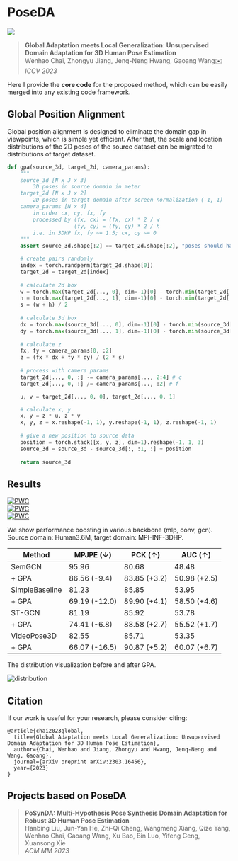 # PoseDA
[![](http://img.shields.io/badge/cs.CV-arXiv%3A2303.16456-B31B1B.svg)](https://arxiv.org/abs/2303.16456)

> **Global Adaptation meets Local Generalization: Unsupervised Domain Adaptation for 3D Human Pose Estimation**    
> Wenhao Chai, Zhongyu Jiang, Jenq-Neng Hwang, Gaoang Wang✉️  
> _ICCV 2023_

Here I provide the **core code** for the proposed method, which can be easily merged into any existing code framework.

## Global Position Alignment
Global position alignment is designed to eliminate the domain gap in viewpoints, which is simple yet efficient. After that, the scale and location distributions of the 2D poses of the source dataset can be migrated to distributions of target dataset.

```python
def gpa(source_3d, target_2d, camera_params):
    """
    source_3d [N x J x 3]
        3D poses in source domain in meter
    target_2d [N x J x 2]
        2D poses in target domain after screen normalization (-1, 1)
    camera_params [N x 4]
        in order cx, cy, fx, fy
        processed by (fx, cx) = (fx, cx) * 2 / w
                     (fy, cy) = (fy, cy) * 2 / h
        i.e. in 3DHP fx, fy ~= 1.5; cx, cy ~= 0
    """
    assert source_3d.shape[:2] == target_2d.shape[:2], "poses should have same size"

    # create pairs randomly
    index = torch.randperm(target_2d.shape[0])
    target_2d = target_2d[index]
    
    # calculate 2d box
    w = torch.max(target_2d[..., 0], dim=-1)[0] - torch.min(target_2d[..., 0], dim=-1)[0]
    h = torch.max(target_2d[..., 1], dim=-1)[0] - torch.min(target_2d[..., 1], dim=-1)[0]
    s = (w + h) / 2
    
    # calculate 3d box
    dx = torch.max(source_3d[..., 0], dim=-1)[0] - torch.min(source_3d[..., 0], dim=-1)[0]
    dy = torch.max(source_3d[..., 1], dim=-1)[0] - torch.min(source_3d[..., 1], dim=-1)[0]
    
    # calculate z
    fx, fy = camera_params[0, :2]
    z = (fx * dx + fy * dy) / (2 * s)
    
    # process with camera params
    target_2d[..., 0, :] -= camera_params[..., 2:4] # c
    target_2d[..., 0, :] /= camera_params[..., :2] # f

    u, v = target_2d[..., 0, 0], target_2d[..., 0, 1]

    # calculate x, y
    x, y = z * u, z * v
    x, y, z = x.reshape(-1, 1), y.reshape(-1, 1), z.reshape(-1, 1)
    
    # give a new position to source data
    position = torch.stack([x, y, z], dim=1).reshape(-1, 1, 3)
    source_3d = source_3d - source_3d[:, :1, :] + position
    
    return source_3d
```

## Results

[![PWC](https://img.shields.io/endpoint.svg?url=https://paperswithcode.com/badge/global-adaptation-meets-local-generalization/cross-domain-3d-human-pose-estimation-on-3dpw)](https://paperswithcode.com/sota/cross-domain-3d-human-pose-estimation-on-3dpw?p=global-adaptation-meets-local-generalization)\
[![PWC](https://img.shields.io/endpoint.svg?url=https://paperswithcode.com/badge/global-adaptation-meets-local-generalization/cross-domain-3d-human-pose-estimation-on-mpi)](https://paperswithcode.com/sota/cross-domain-3d-human-pose-estimation-on-mpi?p=global-adaptation-meets-local-generalization)\
[![PWC](https://img.shields.io/endpoint.svg?url=https://paperswithcode.com/badge/global-adaptation-meets-local-generalization/3d-human-pose-estimation-in-limited-data-on)](https://paperswithcode.com/sota/3d-human-pose-estimation-in-limited-data-on?p=global-adaptation-meets-local-generalization)

We show performance boosting in various backbone (mlp, conv, gcn). Source domain: Human3.6M, target domain: MPI-INF-3DHP.

| Method | MPJPE ($\downarrow$)  | PCK ($\uparrow$) | AUC ($\uparrow$) |
|-|-|-|-|
|SemGCN | 95.96 | 80.68 | 48.48 |
|+ GPA | 86.56 (-9.4) | 83.85 (+3.2) | 50.98 (+2.5) |
|SimpleBaseline | 81.23 | 85.85  | 53.95|
|+ GPA | 69.19 (-12.0) | 89.90 (+4.1) | 58.50 (+4.6) |
|ST-GCN | 81.19 | 85.92 | 53.78 |
|+ GPA | 74.41 (-6.8) | 88.58 (+2.7) | 55.52 (+1.7) |
|VideoPose3D | 82.55 | 85.71 | 53.35 |
|+ GPA | 66.07 (-16.5) | 90.87 (+5.2) | 60.07 (+6.7) |

The distribution visualization before and after GPA.

![distribution](assets/distribution.png)

## Citation
If our work is useful for your research, please consider citing:

```
@article{chai2023global,
  title={Global Adaptation meets Local Generalization: Unsupervised Domain Adaptation for 3D Human Pose Estimation},
  author={Chai, Wenhao and Jiang, Zhongyu and Hwang, Jenq-Neng and Wang, Gaoang},
  journal={arXiv preprint arXiv:2303.16456},
  year={2023}
}
```

## Projects based on PoseDA

> **PoSynDA: Multi-Hypothesis Pose Synthesis Domain Adaptation for Robust 3D Human Pose Estimation**  
> Hanbing Liu, Jun-Yan He, Zhi-Qi Cheng, Wangmeng Xiang, Qize Yang, Wenhao Chai, Gaoang Wang, Xu Bao, Bin Luo, Yifeng Geng, Xuansong Xie   
> _ACM MM 2023_
